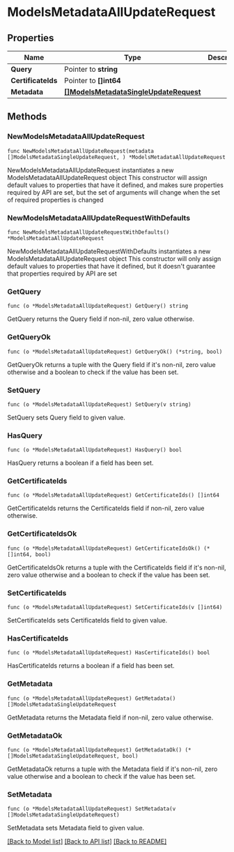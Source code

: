 # ModelsMetadataAllUpdateRequest

## Properties

Name | Type | Description | Notes
------------ | ------------- | ------------- | -------------
**Query** | Pointer to **string** |  | [optional] 
**CertificateIds** | Pointer to **[]int64** |  | [optional] 
**Metadata** | [**[]ModelsMetadataSingleUpdateRequest**](ModelsMetadataSingleUpdateRequest.md) |  | 

## Methods

### NewModelsMetadataAllUpdateRequest

`func NewModelsMetadataAllUpdateRequest(metadata []ModelsMetadataSingleUpdateRequest, ) *ModelsMetadataAllUpdateRequest`

NewModelsMetadataAllUpdateRequest instantiates a new ModelsMetadataAllUpdateRequest object
This constructor will assign default values to properties that have it defined,
and makes sure properties required by API are set, but the set of arguments
will change when the set of required properties is changed

### NewModelsMetadataAllUpdateRequestWithDefaults

`func NewModelsMetadataAllUpdateRequestWithDefaults() *ModelsMetadataAllUpdateRequest`

NewModelsMetadataAllUpdateRequestWithDefaults instantiates a new ModelsMetadataAllUpdateRequest object
This constructor will only assign default values to properties that have it defined,
but it doesn't guarantee that properties required by API are set

### GetQuery

`func (o *ModelsMetadataAllUpdateRequest) GetQuery() string`

GetQuery returns the Query field if non-nil, zero value otherwise.

### GetQueryOk

`func (o *ModelsMetadataAllUpdateRequest) GetQueryOk() (*string, bool)`

GetQueryOk returns a tuple with the Query field if it's non-nil, zero value otherwise
and a boolean to check if the value has been set.

### SetQuery

`func (o *ModelsMetadataAllUpdateRequest) SetQuery(v string)`

SetQuery sets Query field to given value.

### HasQuery

`func (o *ModelsMetadataAllUpdateRequest) HasQuery() bool`

HasQuery returns a boolean if a field has been set.

### GetCertificateIds

`func (o *ModelsMetadataAllUpdateRequest) GetCertificateIds() []int64`

GetCertificateIds returns the CertificateIds field if non-nil, zero value otherwise.

### GetCertificateIdsOk

`func (o *ModelsMetadataAllUpdateRequest) GetCertificateIdsOk() (*[]int64, bool)`

GetCertificateIdsOk returns a tuple with the CertificateIds field if it's non-nil, zero value otherwise
and a boolean to check if the value has been set.

### SetCertificateIds

`func (o *ModelsMetadataAllUpdateRequest) SetCertificateIds(v []int64)`

SetCertificateIds sets CertificateIds field to given value.

### HasCertificateIds

`func (o *ModelsMetadataAllUpdateRequest) HasCertificateIds() bool`

HasCertificateIds returns a boolean if a field has been set.

### GetMetadata

`func (o *ModelsMetadataAllUpdateRequest) GetMetadata() []ModelsMetadataSingleUpdateRequest`

GetMetadata returns the Metadata field if non-nil, zero value otherwise.

### GetMetadataOk

`func (o *ModelsMetadataAllUpdateRequest) GetMetadataOk() (*[]ModelsMetadataSingleUpdateRequest, bool)`

GetMetadataOk returns a tuple with the Metadata field if it's non-nil, zero value otherwise
and a boolean to check if the value has been set.

### SetMetadata

`func (o *ModelsMetadataAllUpdateRequest) SetMetadata(v []ModelsMetadataSingleUpdateRequest)`

SetMetadata sets Metadata field to given value.



[[Back to Model list]](../README.md#documentation-for-models) [[Back to API list]](../README.md#documentation-for-api-endpoints) [[Back to README]](../README.md)


